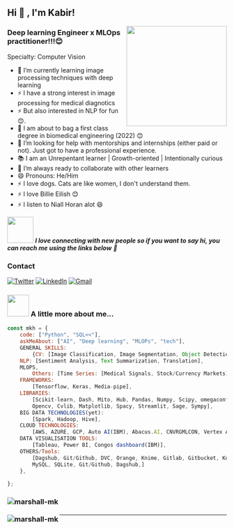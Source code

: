 <h2>Hi 👋 , I'm Kabir!</h2>
<img align='right' src="https://media.giphy.com/media/M9gbBd9nbDrOTu1Mqx/giphy.gif" width="230">

### Deep learning Engineer x MLOps practitioner!!!😊
Specialty: Computer Vision

- 🌱 I’m currently learning image processing techniques with deep learning
- ⚡ I have a strong interest in image processing for medical diagnotics 
- ⚡ But also interested in NLP for fun 😊.
- 📝 I am about to bag a first class degree in biomedical engineering (2022) 😊
- 🤔 I’m looking for help with mentorships and internships (either paid or not). Just got to have a professional experience.
- 📚 I am an Unrepentant learner | Growth-oriented | Intentionally curious
- 👯 I’m always ready to collaborate with other learners
- 😄 Pronouns: He/Him
- ⚡ I love dogs. Cats are like women, I don't understand them.
- ⚡ I love Billie Eilish 😊
- ⚡ I listen to Niall Horan alot 😄

<img src="https://media.giphy.com/media/LnQjpWaON8nhr21vNW/giphy.gif" width="60"> <em><b>I love connecting with new people so if you want to say hi, you can reach me using the links below</b> 🤙</em>

<h3>Contact</h3>
<p>
	
<p>
  <a href="https://twitter.com/marshallhamzah" target="_blank"><img alt="Twitter" src="https://img.shields.io/badge/twitter-%231DA1F2.svg?&style=for-the-badge&logo=twitter&logoColor=white" /></a> 
  <a href="https://www.linkedin.com/in/kabir-muhammad-b82161135" target="_blank"><img alt="LinkedIn" src="https://img.shields.io/badge/linkedin-%230077B5.svg?&style=for-the-badge&logo=linkedin&logoColor=white" /></a>
  <a href="muhammadkabirhamzah@gmail.com"> <img alt="Gmail" src="https://img.shields.io/badge/Gmail-D14836?style=for-the-badge&logo=gmail&logoColor=white" />
     </a>


### <img src="https://media.giphy.com/media/VgCDAzcKvsR6OM0uWg/giphy.gif" width="50"> A little more about me...  

```javascript
const mkh = {
    code: ["Python", "SQL<<"],
    askMeAbout: ["AI", "Deep learning", "MLOPs", "tech"],
    GENERAL SKILLS:
    	{CV: [Image Classification, Image Segmentation, Object Detection],
	NLP: [Sentiment Analysis, Text Summarization, Translation],
	MLOPS,
        Others: [Time Series: [Medical Signals, Stock/Currency Markets], Statistical Modeling, Data Analytics, Data Visualisation, and Probability],
    FRAMEWORKS:
	    [Tensorflow, Keras, Media-pipe],
    LIBRARIES:
	    [Scikit-learn, Dash, Mito, Hub, Pandas, Numpy, Scipy, omegaconf, fastapi, tf2onnx, MLFlow, 
	    Opencv, Cvlib, Matplotlib, Spacy, Streamlit, Sage, Sympy],
    BIG DATA TECHNOLOGIES(yet):
	    [Spark, Hadoop, Hive],
    CLOUD TECHNOLOGIES:  
	    [AWS, AZURE, GCP, Auto AI(IBM), Abacus.AI, CNVRGMLCON, Vertex AI],
    DATA VISUALISATION TOOLS:
	    [Tableau, Power BI, Congos dashboard(IBM)],
    OTHERS/Tools:
	    [Dagshub, Git/Github, DVC, Orange, Knime, Gitlab, Gitbucket, Kubernetees, MIRO, Notion, 
	    MySQL, SQLite, Git/Github, Dagshub,]
    },
  
};
```
<h3>
<img align="left" src="https://github-readme-stats.vercel.app/api/top-langs/?username=marshall-mk&layout=compact&hide=html&theme=onedark" alt="marshall-mk" />
</h3>
<br />
<h3>
<img align="left" src="https://github-readme-stats.vercel.app/api?username=marshall-mk&show_icons=true&theme=onedark" alt="marshall-mk" />
</h3>


---   


<!--
**Marshall-mk/Marshall-mk** is a ✨ _special_ ✨ repository because its `README.md` (this file) appears on your GitHub profile.

-->
